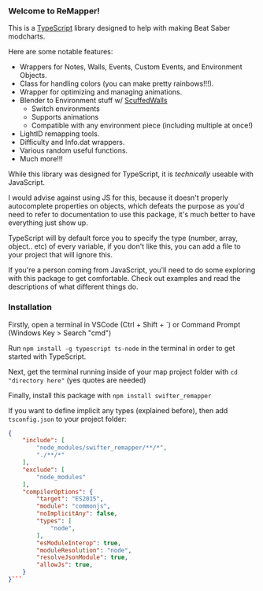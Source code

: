 ### Welcome to ReMapper!
This is a [TypeScript](https://www.typescriptlang.org/) library designed to help with making Beat Saber modcharts.

Here are some notable features:
- Wrappers for Notes, Walls, Events, Custom Events, and Environment Objects.
- Class for handling colors (you can make pretty rainbows!!!).
- Wrapper for optimizing and managing animations.
- Blender to Environment stuff w/ [ScuffedWalls](https://github.com/thelightdesigner/ScuffedWalls)
    - Switch environments
    - Supports animations
    - Compatible with any environment piece (including multiple at once!)
- LightID remapping tools.
- Difficulty and Info.dat wrappers.
- Various random useful functions.
- Much more!!!

While this library was designed for TypeScript, it is *technically* useable with JavaScript.

I would advise against using JS for this, because it doesn't properly autocomplete properties on objects, which defeats the purpose as you'd need to refer to documentation to use this package, it's much better to have everything just show up.

TypeScript will by default force you to specify the type (number, array, object.. etc) of every variable, if you don't like this, you can add a file to your project that will ignore this.

If you're a person coming from JavaScript, you'll need to do some exploring with this package to get comfortable. Check out examples and read the descriptions of what different things do.

### Installation

Firstly, open a terminal in VSCode (Ctrl + Shift + `) or Command Prompt (Windows Key > Search "cmd")

Run `npm install -g typescript ts-node` in the terminal in order to get started with TypeScript.

Next, get the terminal running inside of your map project folder with `cd "directory here"` (yes quotes are needed)

Finally, install this package with `npm install swifter_remapper`

If you want to define implicit any types (explained before), then add `tsconfig.json` to your project folder:
```json
{
    "include": [
        "node_modules/swifter_remapper/**/*",
        "./**/*"
    ],
    "exclude": [
        "node_modules"
    ],
    "compilerOptions": {
        "target": "ES2015",
        "module": "commonjs",
        "noImplicitAny": false,
        "types": [
            "node",
        ],
        "esModuleInterop": true,
        "moduleResolution": "node",
        "resolveJsonModule": true,
        "allowJs": true,
    }
}```